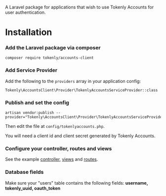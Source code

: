 A Laravel package for applications that wish to use Tokenly Accounts for user authentication.

# Installation


### Add the Laravel package via composer

```
composer require tokenly/accounts-client
```


### Add Service Provider

Add the following to the `providers` array in your application config:

```
Tokenly\AccountsClient\Provider\TokenlyAccountsServiceProvider::class
```



### Publish and set the config

```
artisan vendor:publish --provider="Tokenly\AccountsClient\Provider\TokenlyAccountsServiceProvider"
```

Then edit the file at `config/tokenlyaccounts.php`.

You will need a client id and client secret generated by Tokenly Accounts.



### Configure your controller, routes and views

See the example [controller](examples/controllers/AccountController.php), [views](examples/views) and [routes](examples/routes.php).


### Database fields

Make sure your "users" table contains the following fields: **username, tokenly_uuid, oauth_token**

